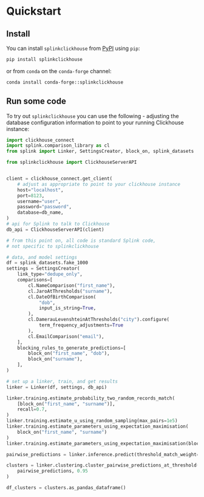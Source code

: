 # Quickstart

## Install

You can install `splinkclickhouse` from [PyPI](https://pypi.org/project/splinkclickhouse/) using `pip`:
```bash
pip install splinkclickhouse
```

or from `conda` on the `conda-forge` channel:
```bash
conda install conda-forge::splinkclickhouse
```

## Run some code

To try out `splinkclickhouse` you can use the following - adjusting the database configuration information to point to your running Clickhouse instance:
```python title="getting_started.py"
import clickhouse_connect
import splink.comparison_library as cl
from splink import Linker, SettingsCreator, block_on, splink_datasets

from splinkclickhouse import ClickhouseServerAPI


client = clickhouse_connect.get_client(
    # adjust as appropriate to point to your clickhouse instance
    host="localhost",
    port=8123,
    username="user",
    password="password",
    database=db_name,
)
# api for Splink to talk to Clickhouse
db_api = ClickhouseServerAPI(client)

# from this point on, all code is standard Splink code,
# not specific to splinkclickhouse

# data, and model settings
df = splink_datasets.fake_1000
settings = SettingsCreator(
    link_type="dedupe_only",
    comparisons=[
        cl.NameComparison("first_name"),
        cl.JaroAtThresholds("surname"),
        cl.DateOfBirthComparison(
            "dob",
            input_is_string=True,
        ),
        cl.DamerauLevenshteinAtThresholds("city").configure(
            term_frequency_adjustments=True
        ),
        cl.EmailComparison("email"),
    ],
    blocking_rules_to_generate_predictions=[
        block_on("first_name", "dob"),
        block_on("surname"),
    ],
)

# set up a linker, train, and get results
linker = Linker(df, settings, db_api)

linker.training.estimate_probability_two_random_records_match(
    [block_on("first_name", "surname")],
    recall=0.7,
)
linker.training.estimate_u_using_random_sampling(max_pairs=1e5)
linker.training.estimate_parameters_using_expectation_maximisation(
    block_on("first_name", "surname")
)
linker.training.estimate_parameters_using_expectation_maximisation(block_on("email"))

pairwise_predictions = linker.inference.predict(threshold_match_weight=-5)

clusters = linker.clustering.cluster_pairwise_predictions_at_threshold(
    pairwise_predictions, 0.95
)

df_clusters = clusters.as_pandas_dataframe()
```
